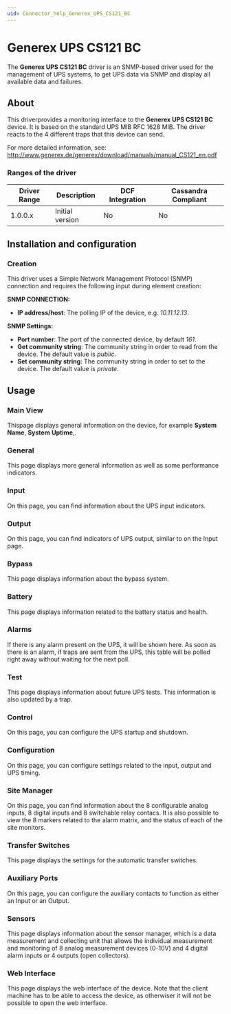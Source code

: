 ```yaml
---
uid: Connector_help_Generex_UPS_CS121_BC
---
```


# Generex UPS CS121 BC

The **Generex UPS CS121 BC** driver is an SNMP-based driver used for the management of UPS systems, to get UPS data via SNMP and display all available data and failures.

## About

This driverprovides a monitoring interface to the **Generex UPS CS121 BC** device. It is based on the standard UPS MIB RFC 1628 MIB. The driver reacts to the 4 different traps that this device can send.

For more detailed information, see: <http://www.generex.de/generex/download/manuals/manual_CS121_en.pdf>

### Ranges of the driver

| **Driver Range** | **Description** | **DCF Integration** | **Cassandra Compliant** |
|------------------|-----------------|---------------------|-------------------------|
| 1.0.0.x          | Initial version | No                  | No                      |

## Installation and configuration

### Creation

This driver uses a Simple Network Management Protocol (SNMP) connection and requires the following input during element creation:

**SNMP CONNECTION:**

- **IP address/host**: The polling IP of the device, e.g. *10.11.12.13*.

**SNMP Settings:**

- **Port number**: The port of the connected device, by default *161*.
- **Get community string**: The community string in order to read from the device. The default value is *public*.
- **Set community string**: The community string in order to set to the device. The default value is *private*.

## Usage

### Main View

Thispage displays general information on the device, for example **System Name**, **System** **Uptime**,.

### General

This page displays more general information as well as some performance indicators.

### Input

On this page, you can find information about the UPS input indicators.

### Output

On this page, you can find indicators of UPS output, similar to on the Input page.

### Bypass

This page displays information about the bypass system.

### Battery

This page displays information related to the battery status and health.

### Alarms

If there is any alarm present on the UPS, it will be shown here. As soon as there is an alarm, if traps are sent from the UPS, this table will be polled right away without waiting for the next poll.

### Test

This page displays information about future UPS tests. This information is also updated by a trap.

### Control

On this page, you can configure the UPS startup and shutdown.

### Configuration

On this page, you can configure settings related to the input, output and UPS timing.

### Site Manager

On this page, you can find information about the 8 configurable analog inputs, 8 digital inputs and 8 switchable relay contacs. It is also possible to view the 8 markers related to the alarm matrix, and the status of each of the site monitors.

### Transfer Switches

This page displays the settings for the automatic transfer switches.

### Auxiliary Ports

On this page, you can configure the auxiliary contacts to function as either an Input or an Output.

### Sensors

This page displays information about the sensor manager, which is a data measurement and collecting unit that allows the individual measurement and monitoring of 8 analog measurement devices (0-10V) and 4 digital alarm inputs or 4 outputs (open collectors).

### Web Interface

This page displays the web interface of the device. Note that the client machine has to be able to access the device, as otherwiser it will not be possible to open the web interface.
